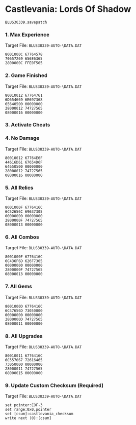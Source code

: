 #  Castlevania: Lords Of Shadow 

`BLUS30339.savepatch`

### 1. Max Experience

Target File: `BLUS30339-AUTO-\DATA.DAT`

```
8001000C 67764578
70657269 656E6365
2800000C FFE0F505
```

### 2. Game Finished

Target File: `BLUS30339-AUTO-\DATA.DAT`

```
80010012 67764761
6D654669 6E697368
65640500 00000000
28000012 74727565
08000016 00000000
```

### 3. Activate Cheats
### 4. No Damage

Target File: `BLUS30339-AUTO-\DATA.DAT`

```
80010012 67764E6F
44616D61 67654D6F
64650500 00000000
28000012 74727565
08000016 00000000
```

### 5. All Relics

Target File: `BLUS30339-AUTO-\DATA.DAT`

```
8001000F 6776416C
6C52656C 69637305
00000000 00000000
2800000F 74727565
08000013 00000000
```

### 6. All Combos

Target File: `BLUS30339-AUTO-\DATA.DAT`

```
8001000F 6776416C
6C436F6D 626F7305
00000000 00000000
2800000F 74727565
08000013 00000000
```

### 7. All Gems

Target File: `BLUS30339-AUTO-\DATA.DAT`

```
8001000D 6776416C
6C47656D 73050000
00000000 00000000
2800000D 74727565
08000011 00000000
```

### 8. All Upgrades

Target File: `BLUS30339-AUTO-\DATA.DAT`

```
80010011 6776416C
6C557067 72616465
73050000 00000000
28000011 74727565
08000015 00000000
```

### 9. Update Custom Checksum (Required)

Target File: `BLUS30339-AUTO-\DATA.DAT`

```
set pointer:EOF-3
set range:0x0,pointer
set [csum]:castlevania_checksum
write next (0):[csum]
```


